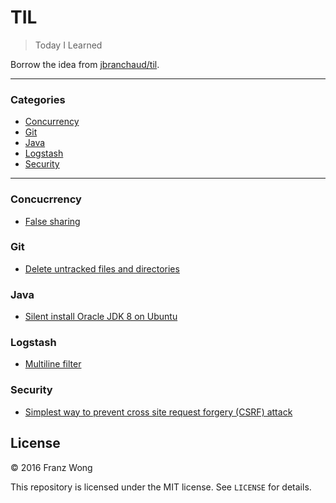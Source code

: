 # TIL

> Today I Learned

Borrow the idea from [jbranchaud/til](https://github.com/jbranchaud/til).

---

### Categories

* [Concurrency](#concurrency)
* [Git](#git)
* [Java](#java)
* [Logstash](#logstash)
* [Security](#security)

---

### Concucrrency

- [False sharing](concurrency/false-sharing.md)

### Git

- [Delete untracked files and directories](git/delete-untracked-files-directories.md)

### Java

- [Silent install Oracle JDK 8 on Ubuntu](java/silent-install-oracle-jdk8-ubuntu.md)

### Logstash

- [Multiline filter](logstash/multiline-filter.md)

### Security

- [Simplest way to prevent cross site request forgery (CSRF) attack](security/simplest-way-prevent-csrf.md)

## License

&copy; 2016 Franz Wong

This repository is licensed under the MIT license. See `LICENSE` for
details.